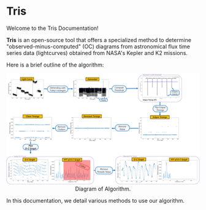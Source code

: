 # Tris

Welcome to the Tris Documentation!

**Tris** is an open-source tool that offers a specialized method to determine "observed-minus-computed" (OC) diagrams from 
astronomical flux time series data (lightcurves) obtained from NASA's Kepler and K2 missions.

Here is a brief outline of the algorithm:

<p align="center">
    <img src="assets/methodology.png" alt="Diagram of Algorithm"/><br>
    <span>Diagram of Algorithm.</span>
</p>

In this documentation, we detail various methods to use our algorithm.